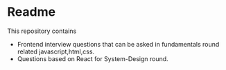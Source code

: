 # Readme

This repository contains
- Frontend interview questions that can be asked in fundamentals round related javascript,html,css.
- Questions based on React for System-Design round.
